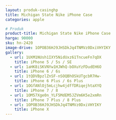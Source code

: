 ```yaml
---
layout: produk-casinghp
title: Michigan State Nike iPhone Case
categories: apple

# Produk
product-title: Michigan State Nike iPhone Case
harga: 90000
sku: hn-2420
image-drive: 1OPOB36HJ9JHSDkJq4TNMVz0DxiVHYIKY
gallery:
  - url: 1UXM1NUsh1IXY5NidUxz61TncueFn7qDX
    title: iPhone 5 / 5s / SE
  - url: 1aHK8iSKVNYw1HJWhQ-bOXuYzFDudEH6O
    title: iPhone 6 / 6s
  - url: 1tQDVBpzlZnSF-nSOQBhOSkUTgcbR7Hw-
    title: iPhone 6 Plus / 6s Plus
  - url: 1OGfANlOj5mLcjhw4jdffDRiqejhtaXYQ
    title: iPhone 7 / 8
  - url: 1OM57Xge0n_YLF5MdEM5JZVm6K5e2xmRn
    title: iPhone 7 Plus / 8 Plus
  - url: 1OPOB36HJ9JHSDkJq4TNMVz0DxiVHYIKY
    title: iPhone X
---
```

